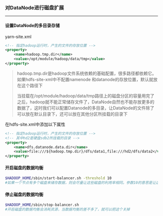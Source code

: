 ### 对DataNode进行磁盘扩展

***

#### 设置DataNode的多目录存储

yarn-site.xml

```xml
<!-- 指定hadoop运行时，产生的文件的存放位置 -->
<property>
    <name>hadoop.tmp.dir</name>
    <value>/opt/module/hadoop/data/tmp</value>
</property>
```

> hadoop.tmp.dir是hadoop文件系统依赖的基础配置，很多路径都依赖它。如果hdfs-site-xml中不配置namenode 和datanode的存放位置，默认就放在这个路径下
>
> 当挂载在/opt/module/hadoop/data/tmp路径上的磁盘分区的容量用完了之后，hadoop就不能正常储存文件了，DataNode自然也不能存放更多的数据了，这时我们可以配置Datanode的多目录，让DataNode的文件除了可以放在默认目录下，还可以放在其他分区所挂载的目录下



在hdfs-site.xml中添加以下属性

```xml
<!-- 指定hadoop运行时，产生的文件的存放位置 -->
<!-- 其中hd2是硬盘sdb2所挂载的目录 -->
<property>
    <name>dfs.datanode.data.dir</name>
    <value>file:///${hadoop.tmp.dir}/dfs/data1,file:///hd2/dfs/data2</value>
</property>
```



#### 开启磁盘的数据均衡

``` bash
$HADOOP_HOME/sbin/start-balancer.sh -threshold 10
#如果一个节点有多个磁盘来储存数据，则会尽量让这些磁盘的利用率相同。参数10的意思是让这些磁盘的利用率相差不超过百分之十
```



#### 停止磁盘的数据均衡

``` bash 
$HADOOP_HOME/sbin/stop-balancer.sh
#开启磁盘的数据均衡会消耗资源，当数据均衡的差不多了，就可以把这个关掉
```

